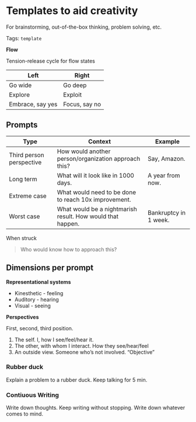 # Templates to aid creativity

For brainstorming, out-of-the-box thinking, problem solving, etc.

Tags: `template`



**Flow**

Tension-release cycle for flow states

| Left             | Right         |
| ---------------- | ------------- |
| Go wide          | Go deep       |
| Explore          | Exploit       |
| Embrace, say yes | Focus, say no |



## Prompts

| Type                     | Context                                                    | Example               |
| ------------------------ | ---------------------------------------------------------- | --------------------- |
| Third person perspective | How would another person/organization approach this?       | Say, Amazon.          |
| Long term                | What will it look like in 1000 days.                       | A year from now.      |
| Extreme case             | What would need to be done to reach 10x improvement.       |                       |
| Worst case               | What would be a nightmarish result. How would that happen. | Bankruptcy in 1 week. |

When struck

> Who would know how to approach this?



## Dimensions per prompt

**Representational systems**

- Kinesthetic - feeling
- Auditory - hearing
- Visual - seeing



**Perspectives**

First, second, third position.

1. The self. I, how I see/feel/hear it.
2. The other, with whom I interact.  How they see/hear/feel
3. An outside view. Someone who’s not involved. “Objective”



### Rubber duck

Explain a problem to a rubber duck. Keep talking for 5 min.



### Contiuous Writing

Write down thoughts. Keep writing without stopping. Write down whatever comes to mind.
